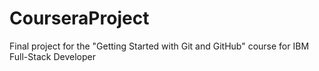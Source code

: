 # CourseraProject
Final project for the "Getting Started with Git and GitHub" course for IBM Full-Stack Developer
